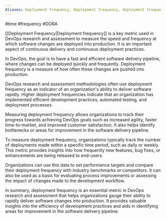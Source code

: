 ```yaml
---
Aliases: Deployment Frequency, Deployment frequency, deployment frequency
---
```


#time #frequency #DORA


[[Deployment Frequency|Deployment frequency]] is a key metric used in DevOps research and assessment to measure the speed and frequency at which software changes are deployed into production. It is an important aspect of continuous delivery and continuous deployment practices.

In DevOps, the goal is to have a fast and efficient software delivery pipeline, where changes can be deployed quickly and frequently. Deployment frequency is a measure of how often these changes are pushed into production.

DevOps research and assessment methodologies often use deployment frequency as an indicator of an organization's ability to deliver software rapidly. Higher deployment frequencies indicate that an organization has implemented efficient development practices, automated testing, and deployment processes.

Measuring deployment frequency allows organizations to track their progress towards achieving DevOps goals such as increased agility, faster time-to-market, and improved customer satisfaction. It also helps identify bottlenecks or areas for improvement in the software delivery pipeline.

To measure deployment frequency, organizations typically track the number of deployments made within a specific time period, such as daily or weekly. This metric provides insights into how frequently new features, bug fixes, or enhancements are being released to end-users.

Organizations can use this data to set performance targets and compare their deployment frequency with industry benchmarks or competitors. It can also be used as a basis for evaluating process improvements or assessing the impact of changes made to the development workflow.

In summary, deployment frequency is an essential metric in DevOps research and assessment that helps organizations gauge their ability to rapidly deliver software changes into production. It provides valuable insights into the efficiency of development practices and aids in identifying areas for improvement in the software delivery pipeline.